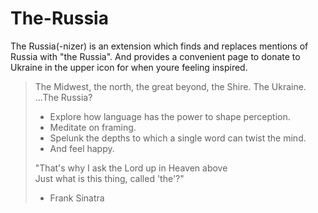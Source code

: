 # The-Russia
The Russia(-nizer) is an extension which finds and replaces mentions of Russia with "the Russia". And provides a convenient page to donate to Ukraine in the upper icon for when youre feeling inspired. 


>The Midwest, the north, the great beyond, the Shire. The Ukraine. ...The Russia?
>* Explore how language has the power to shape perception. 
>* Meditate on framing. 
>* Spelunk the depths to which a single word can twist the mind. 
>* And feel happy.
>  
>  
>"That's why I ask the Lord up in Heaven above  
>Just what is this thing, called 'the'?"  
>- Frank Sinatra
